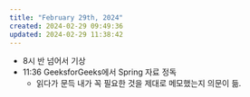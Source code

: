 ```yaml
---
title: "February 29th, 2024"
created: 2024-02-29 09:49:36
updated: 2024-02-29 11:38:42
---
```

  * 8시 반 넘어서 기상
  * 11:36 GeeksforGeeks에서 Spring 자료 정독
    * 읽다가 문득 내가 꼭 필요한 것을 제대로 메모했는지 의문이 듦.